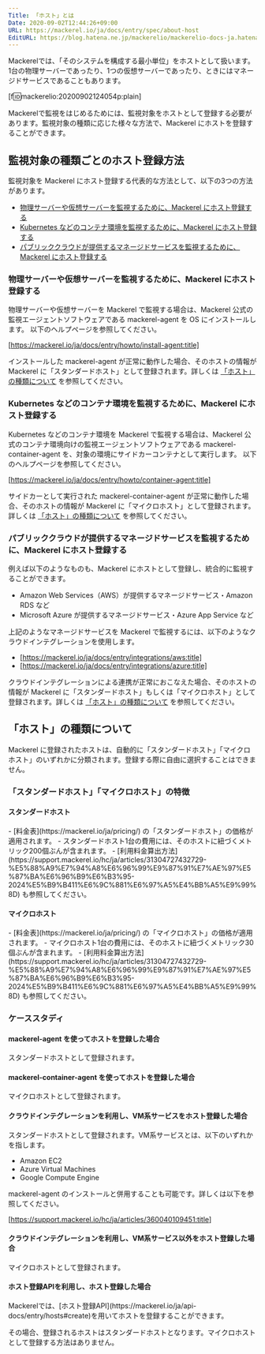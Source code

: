 ```yaml
---
Title: 「ホスト」とは
Date: 2020-09-02T12:44:26+09:00
URL: https://mackerel.io/ja/docs/entry/spec/about-host
EditURL: https://blog.hatena.ne.jp/mackerelio/mackerelio-docs-ja.hatenablog.mackerel.io/atom/entry/26006613625779272
---
```


Mackerelでは、「そのシステムを構成する最小単位」をホストとして扱います。1台の物理サーバーであったり、1つの仮想サーバーであったり、ときにはマネージドサービスであることもあります。

[f:id:mackerelio:20200902124054p:plain]

Mackerelで監視をはじめるためには、監視対象をホストとして登録する必要があります。監視対象の種類に応じた様々な方法で、Mackerel にホストを登録することができます。

<h2 id="howto-register-host-by-kinds">監視対象の種類ごとのホスト登録方法</h2>
監視対象を Mackerel にホスト登録する代表的な方法として、以下の3つの方法があります。

- [物理サーバーや仮想サーバーを監視するために、Mackerel にホスト登録する](#register-by-mackerel-agent)
- [Kubernetes などのコンテナ環境を監視するために、Mackerel にホスト登録する](#register-by-container-agent)
- [パブリッククラウドが提供するマネージドサービスを監視するために、Mackerel にホスト登録する](#register-by-cloud-integration)

<h3 id="register-by-mackerel-agent">物理サーバーや仮想サーバーを監視するために、Mackerel にホスト登録する</h3>
物理サーバーや仮想サーバーを Mackerel で監視する場合は、Mackerel 公式の監視エージェントソフトウェアである mackerel-agent を OS にインストールします。
以下のヘルプページを参照してください。

[https://mackerel.io/ja/docs/entry/howto/install-agent:title]

インストールした mackerel-agent が正常に動作した場合、そのホストの情報が Mackerel に「スタンダードホスト」として登録されます。詳しくは [「ホスト」の種類について](#host-kinds) を参照してください。

<h3 id="register-by-container-agent">Kubernetes などのコンテナ環境を監視するために、Mackerel にホスト登録する</h3>
Kubernetes などのコンテナ環境を Mackerel で監視する場合は、Mackerel 公式のコンテナ環境向けの監視エージェントソフトウェアである mackerel-container-agent を、対象の環境にサイドカーコンテナとして実行します。
以下のヘルプページを参照してください。

[https://mackerel.io/ja/docs/entry/howto/container-agent:title]

サイドカーとして実行された mackerel-container-agent が正常に動作した場合、そのホストの情報が Mackerel に「マイクロホスト」として登録されます。詳しくは [「ホスト」の種類について](#host-kinds) を参照してください。

<h3 id="register-by-cloud-integration">パブリッククラウドが提供するマネージドサービスを監視するために、Mackerel にホスト登録する</h3>
例えば以下のようなものも、Mackerel にホストとして登録し、統合的に監視することができます。

- Amazon Web Services（AWS）が提供するマネージドサービス・Amazon RDS など
- Microsoft Azure が提供するマネージドサービス・Azure App Service など

上記のようなマネージドサービスを Mackerel で監視するには、以下のようなクラウドインテグレーションを使用します。

- [https://mackerel.io/ja/docs/entry/integrations/aws:title]
- [https://mackerel.io/ja/docs/entry/integrations/azure:title]

クラウドインテグレーションによる連携が正常におこなえた場合、そのホストの情報が Mackerel に「スタンダードホスト」もしくは「マイクロホスト」として登録されます。詳しくは [「ホスト」の種類について](#host-kinds) を参照してください。

<h2 id="host-kinds">「ホスト」の種類について</h2>
Mackerel に登録されたホストは、自動的に「スタンダードホスト」「マイクロホスト」のいずれかに分類されます。登録する際に自由に選択することはできません。

<h3 id="billing-unit">「スタンダードホスト」「マイクロホスト」の特徴</h3>
<h4 id="standard-host">スタンダードホスト</h4>
- [料金表](https://mackerel.io/ja/pricing/) の「スタンダードホスト」の価格が適用されます。
- スタンダードホスト1台の費用には、そのホストに紐づくメトリック200個ぶんが含まれます。
	- [利用料金算出方法](https://support.mackerel.io/hc/ja/articles/31304727432729-%E5%88%A9%E7%94%A8%E6%96%99%E9%87%91%E7%AE%97%E5%87%BA%E6%96%B9%E6%B3%95-2024%E5%B9%B411%E6%9C%881%E6%97%A5%E4%BB%A5%E9%99%8D) も参照してください。

<h4 id="micro-host">マイクロホスト</h4>
- [料金表](https://mackerel.io/ja/pricing/) の「マイクロホスト」の価格が適用されます。
- マイクロホスト1台の費用には、そのホストに紐づくメトリック30個ぶんが含まれます。
	- [利用料金算出方法](https://support.mackerel.io/hc/ja/articles/31304727432729-%E5%88%A9%E7%94%A8%E6%96%99%E9%87%91%E7%AE%97%E5%87%BA%E6%96%B9%E6%B3%95-2024%E5%B9%B411%E6%9C%881%E6%97%A5%E4%BB%A5%E9%99%8D) も参照してください。


<h3 id="casestudy">ケーススタディ</h3>
<h4 id="casestudy-mackerel-agent">mackerel-agent を使ってホストを登録した場合</h4>
スタンダードホストとして登録されます。

<h4 id="casestudy-mackerel-container-agent">mackerel-container-agent を使ってホストを登録した場合</h4>
マイクロホストとして登録されます。

<h4 id="casestudy-integration-standard-host">クラウドインテグレーションを利用し、VM系サービスをホスト登録した場合</h4>
スタンダードホストとして登録されます。VM系サービスとは、以下のいずれかを指します。

- Amazon EC2
- Azure Virtual Machines
- Google Compute Engine

mackerel-agent のインストールと併用することも可能です。詳しくは以下を参照してください。

[https://support.mackerel.io/hc/ja/articles/360040109451:title]

<h4 id="casestudy-integration-micro-host">クラウドインテグレーションを利用し、VM系サービス以外をホスト登録した場合</h4>
マイクロホストとして登録されます。

<h4 id="casestudy-register-by-api">ホスト登録APIを利用し、ホスト登録した場合</h4>
Mackerelでは、[ホスト登録API](https://mackerel.io/ja/api-docs/entry/hosts#create)を用いてホストを登録することができます。

その場合、登録されるホストはスタンダードホストとなります。マイクロホストとして登録する方法はありません。
